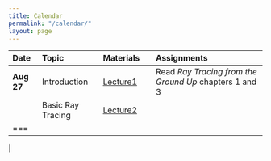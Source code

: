 ```yaml
---
title: Calendar
permalink: "/calendar/"
layout: page
---
```


|**Date**    |**Topic**         |**Materials**|         |**Assignments**|
|:-----------|:-----------------|:------------|:--------|:--------------|
| **Aug 27** |Introduction      | [Lecture1](https://courses.engr.illinois.edu/cs419/sp2017/Lecture-1-Preliminaries.pdf) | |Read _Ray Tracing from the Ground Up_ chapters 1 and 3
|            |Basic Ray Tracing | [Lecture2](http://courses.engr.illinois.edu/cs419/sp017/Lecture-2-RayTracing.pdf) | |  
|===
| 
